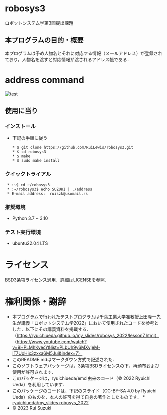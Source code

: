 # robosys3
ロボットシステム学第3回提出課題

## 本プログラムの目的・概要
本プログラムは予め人物名とそれに対応する情報（メールアドレス）が登録されており，人物名を渡すと対応情報が渡されるアドレス帳である．

# address command
![test](https://github.com/RuiLewis/robosys3/actions/workflows/test.yml/badge.svg)

## 使用に当り
### インストール
* 下記の手順に従う

      * $ git clone https://github.com/RuiLewis/robosys3.git
      * $ cd robosys3
      * $ make
      * $ sudo make install

### クイックトライアル
     * :~$ cd ~/robosys3
     * :~/robosys3$ echo SUZUKI | ./address
     * E-mail address:  ruiszk@usomail.rs

### 推奨環境
* Python 3.7 ~ 3.10

### テスト実行環境
* ubuntu22.04 LTS

# ライセンス
BSD3条項ライセンス適用．詳細はLICENSEを参照．

# 権利関係・謝辞
* 本プログラムで行われたテストプログラムは千葉工業大学准教授上田隆一先生が講義「ロボットシステム学2022」において使用されたコードを参考とした．以下にその講義資料を掲載する．
（https://ryuichiueda.github.io/my_slides/robosys_2022/lesson7.html）
（https://www.youtube.com/watch?v=9HPLMhKvecY&list=PLbUh9y6MXvjeM-lT7UoHix3zxxa6M5Jui&index=7）
* このREADME.mdはマークダウン方式で記述された．
* このソフトウェアパッケージは，3条項BSDライセンスの下，再頒布および使用が許可されます．
* このパッケージは，ryuichiueda/emcl由来のコード（© 2022 Ryuichi Ueda）を利用しています．
* このパッケージのコードは，下記のスライド（CC-BY-SA 4.0 by Ryuichi Ueda）のものを，本人の許可を得て自身の著作としたものです．
      * [ryuichiueda/my_slides robosys_2022](https://github.com/ryuichiueda/my_slides/tree/master/robosys_2022)
* © 2023 Rui Suzuki
